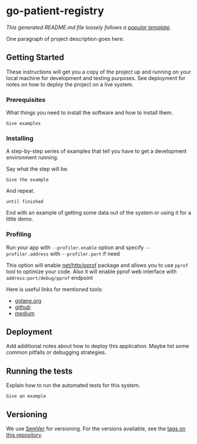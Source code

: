 # go-patient-registry

_This generated README.md file loosely follows a [popular template](https://gist.github.com/PurpleBooth/109311bb0361f32d87a2)._

One paragraph of project description goes here.

## Getting Started

These instructions will get you a copy of the project up and running on your local machine for development and testing purposes. See deployment for notes on how to deploy the project on a live system.

### Prerequisites

What things you need to install the software and how to install them.

```
Give examples
```

### Installing

A step-by-step series of examples that tell you have to get a development environment running.

Say what the step will be.

```
Give the example
```

And repeat.

```
until finished
```

End with an example of getting some data out of the system or using it for a little demo.


### Profiling
Run your app with `--profiler.enable` option and specify `--profiler.address` with `--profiler.port` if need 

This option will enable [net/http/pprof](https://golang.org/pkg/net/http/pprof/) package and allows you to use `pprof` tool to optimize your code. Also it will enable pprof web interface with `address:port/debug/pprof` endpoint 

Here is useful links for mentioned tools:

- [golang.org](https://github.com/google/pprof)
- [github](https://golang.org/pkg/net/http/pprof/)
- [medium](https://medium.com/better-programming/profiling-a-golang-grpc-server-using-pprof-b6de1371fdd)


## Deployment

Add additional notes about how to deploy this application. Maybe list some common pitfalls or debugging strategies.

## Running the tests

Explain how to run the automated tests for this system.

```
Give an example
```

## Versioning

We use [SemVer](http://semver.org/) for versioning. For the versions available, see the [tags on this repository](https://github.com/kodesmil/go-patient-registry/tags).
